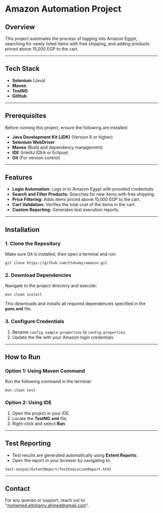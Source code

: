 # Amazon Automation Project

## Overview
This project automates the process of logging into Amazon Egypt, searching for newly listed items with free shipping, and adding products priced above 15,000 EGP to the cart.

---

## Tech Stack
- **Selenium** (Java)
- **Maven**
- **TestNG**
- **GitHub**

---

## Prerequisites
Before running this project, ensure the following are installed:
- **Java Development Kit (JDK)** (Version 8 or higher)
- **Selenium WebDriver**
- **Maven** (Build and dependency management)
- **IDE** (IntelliJ IDEA or Eclipse)
- **Git** (For version control)

---

## Features
- **Login Automation:** Logs in to Amazon Egypt with provided credentials.
- **Search and Filter Products:** Searches for new items with free shipping.
- **Price Filtering:** Adds items priced above 15,000 EGP to the cart.
- **Cart Validation:** Verifies the total cost of the items in the cart.
- **Custom Reporting:** Generates test execution reports.

---

## Installation
### 1. Clone the Repository
Make sure Git is installed, then open a terminal and run:
```
git clone https://github.com/ttohamy/amazon.git
```

### 2. Download Dependencies
Navigate to the project directory and execute:
```
mvn clean install
```
This downloads and installs all required dependencies specified in the **pom.xml** file.

### 3. Configure Credentials
1. Rename `config-sample.properties` to `config.properties`.
2. Update the file with your Amazon login credentials.

---

## How to Run
### Option 1: Using Maven Command
Run the following command in the terminal:
```
mvn clean test
```

### Option 2: Using IDE
1. Open the project in your IDE.
2. Locate the **TestNG.xml** file.
3. Right-click and select **Run**.

---

## Test Reporting
- Test results are generated automatically using **Extent Reports**.
- Open the report in your browser by navigating to:
```
test-output/ExtentReport/TestExecutionReport.html
```

---

## Contact
For any queries or support, reach out to "mohamed.eltohamy.ahmed@gmail.com".

